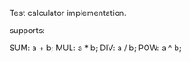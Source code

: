 Test calculator implementation.

supports: 

  SUM: a + b;
  MUL: a * b;
  DIV: a / b;
  POW: a ^ b;
  
